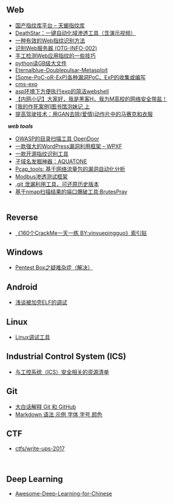 ## Web
- [国产指纹库平台 – 天蝎指纹库](http://mp.weixin.qq.com/s/yX9_KiTreRLdpV27dnHSIg)  
- [DeathStar：一键自动化域渗透工具（含演示视频）](http://www.freebuf.com/sectool/136224.html)  
- [一种有效的Web指纹识别方法](http://journal.ucas.ac.cn/CN/abstract/abstract12402.shtml)    
- [识别Web服务器 (OTG-INFO-002)](https://kennel209.gitbooks.io/owasp-testing-guide-v4/content/zh/web_application_security_testing/fingerprint_web_server_otg-info-002.html)   
- [手工检测Web应用指纹的一些技巧](http://www.freebuf.com/news/137497.html?from=timeline)  
- [python读GB级大文件](https://github.com/Shuang0420/Shuang0420.github.io/wiki/python%E8%AF%BBGB%E7%BA%A7%E5%A4%A7%E6%96%87%E4%BB%B6)  
- [Eternalblue-Doublepulsar-Metasploit](https://github.com/ElevenPaths/Eternalblue-Doublepulsar-Metasploit/)  
- [(Some-PoC-oR-ExP)各种漏洞PoC、ExP的收集或编写](https://github.com/coffeehb/Some-PoC-oR-ExP)  
- [cms-exp](https://github.com/FlorianHeigl/cms-explorer)  
- [asp环境下方便执行exp的简洁webshell](https://github.com/le4f/aspexec)  
- [【内网小记】大家好，我是黑客H，我为M高校的网络安全带盐！](https://bbs.ichunqiu.com/thread-24157-1-1.html)  
- [[我的作死案例]图书馆泡妹记 上](https://bbs.ichunqiu.com/thread-24168-1-1.html)  
- [提高驾驶技术：用GAN去除(爱情)动作片中的马赛克和衣服](https://bbs.ichunqiu.com/thread-24196-1-1.html)  

  ***web tools***  
- [OWASP的目录扫描工具 OpenDoor](https://github.com/stanislav-web/OpenDoor)  
- [一款强大的WordPress漏洞利用框架 – WPXF](http://www.freebuf.com/articles/web/135777.html)  
- [一款开源指纹识别工具](https://github.com/Ms0x0/Dayu)  
- [子域名发掘神器：AQUATONE](http://www.freebuf.com/sectool/137806.html)  
- [Pcap_tools: 基于网络流量包的漏洞自动化分析](https://github.com/pythonran/Pcap_tools)  
- [Modbus渗透测试框架](https://github.com/enddo/smod)  
- [.git 泄漏利用工具，可还原历史版本](https://github.com/bugscanteam/githack)  
- [基于nmap扫描结果的端口爆破工具:BrutesPray](http://bobao.360.cn/learning/detail/4024.html)  
  
  
## Reverse
- [《160个CrackMe一天一练 BY:yinyuepingguo》索引贴](http://bbs.fishc.com/thread-42999-1-1.html)  
  
  
  
## Windows
- [Pentest Box之疑难杂症（解决）](http://www.secist.com/archives/2477.html)  
  
  
  
## Android
- [浅谈被加壳ELF的调试](http://www.2cto.com/article/201505/402725.html)
  
  
  
## Linux
- [Linux调试工具](http://www.cnblogs.com/lidabo/p/4377545.html)
  
  
  
## Industrial Control System (ICS) 
- [与工控系统（ICS）安全相关的资源清单](https://github.com/hslatman/awesome-industrial-control-system-security)  
  
  
  
## Git
- [大白话解释 Git 和 GitHub](http://mp.weixin.qq.com/s/sAZ4O2Es_Y5zinHhYlWn0w)
- [Markdown 语法 示例 字体 字号 颜色](http://blog.csdn.net/u011419965/article/details/50536937)  
  
  
  
## CTF
- [ctfs/write-ups-2017](https://github.com/ctfs/write-ups-2017/tree/master/0ctf-quals-2017)  
  
  
## Deep Learning
- [Awesome-Deep-Learning-for-Chinese](https://github.com/Sambor123/Awesome-Deep-Learning-for-Chinese)  
